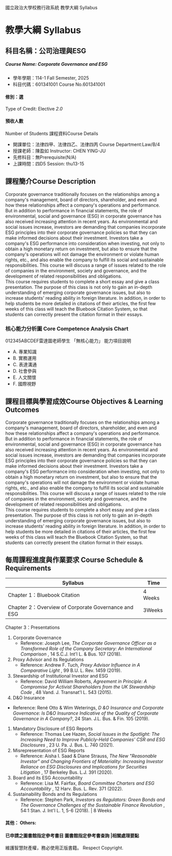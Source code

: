 國立政治大學校務行政系統 教學大綱 Syllabus
# 教學大綱 Syllabus
##  科目名稱：公司治理與ESG
#####  Course Name: Corporate Governance and ESG
  * 學年學期：114-1 Fall Semester, 2025 
  * 科目代碼：601341001 Course No.601341001
#### 修別：選
Type of Credit: Elective 
_2.0_
#### 預收人數
Number of Students
課程資料Course Details
  * 開課單位：法律四甲、法律四乙、法律四丙 Course Department:Law/B/4 
  * 授課老師：陳盈如 Instructor: CHEN YING-JU 
  * 先修科目：無Prerequisite(N/A)
  * 上課時間：四D5 Session: thu13-15
##  課程簡介Course Description
Corporate governance traditionally focuses on the relationships among a company's management, board of directors, shareholder, and even and how these relationships affect a company's operations and performance. But in addition to performance in financial statements, the role of environmental, social and governance (ESG) in corporate governance has also received increasing attention in recent years. As environmental and social issues increase, investors are demanding that companies incorporate ESG principles into their corporate governance policies so that they can make informed decisions about their investment. Investors take a company's ESG performance into consideration when investing, not only to obtain a high monetary return on investment, but also to ensure that the company's operations will not damage the environment or violate human rights, etc., and also enable the company to fulfill its social and sustainable responsibilities. This course will discuss a range of issues related to the role of companies in the environment, society and governance, and the development of related responsibilities and obligations.  
This course requires students to complete a short essay and give a class presentation. The purpose of this class is not only to gain an in-depth understanding of emerging corporate governance issues, but also to increase students' reading ability in foreign literature. In addition, in order to help students be more detailed in citations of their articles, the first few weeks of this class will teach the Bluebook Citation System, so that students can correctly present the citation format in their essays.
###  核心能力分析圖 Core Competence Analysis Chart
012345ABCDEF雷達圖老師學生
「無核心能力」 
能力項目說明
  * A. 專業知識
  * B. 實務運用
  * C. 表達溝通
  * D. 社會參與
  * E. 人文關懷
  * F. 國際視野
##  課程目標與學習成效Course Objectives & Learning Outcomes 
Corporate governance traditionally focuses on the relationships among a company's management, board of directors, shareholder, and even and how these relationships affect a company's operations and performance. But in addition to performance in financial statements, the role of environmental, social and governance (ESG) in corporate governance has also received increasing attention in recent years. As environmental and social issues increase, investors are demanding that companies incorporate ESG principles into their corporate governance policies so that they can make informed decisions about their investment. Investors take a company's ESG performance into consideration when investing, not only to obtain a high monetary return on investment, but also to ensure that the company's operations will not damage the environment or violate human rights, etc., and also enable the company to fulfill its social and sustainable responsibilities. This course will discuss a range of issues related to the role of companies in the environment, society and governance, and the development of related responsibilities and obligations.  
This course requires students to complete a short essay and give a class presentation. The purpose of this class is not only to gain an in-depth understanding of emerging corporate governance issues, but also to increase students' reading ability in foreign literature. In addition, in order to help students be more detailed in citations of their articles, the first few weeks of this class will teach the Bluebook Citation System, so that students can correctly present the citation format in their essays.
##  每周課程進度與作業要求 Course Schedule & Requirements
Syllabus |  Time  
---|---  
Chapter 1：Bluebook Citation |  4 Weeks  
Chapter 2：Overview of Corporate Governance and ESG |  3Weeks  
Chapter 3：Presentations
  1. Corporate Governance 
     * Reference: Joseph Lee, _The Corporate Governance Officer as a Transformed Role of the Company Secretary: An International Comparison_ , 14 S.C.J. Int'l L. & Bus. 107 (2018).
  2. Proxy Advisor and its Regulations 
     * Reference: Andrew F. Tuch, _Proxy Advisor Influence in A Comparative Light_ , 99 B.U. L. Rev. 1459 (2019).
  3. Stewardship of Institutional Investor and ESG
     * Reference: David William Roberts, _Agreement in Principle: A Compromise for Activist Shareholders from the UK Stewardship Code_ , 48 Vand. J. Transnat'l L. 543 (2015).
  4. D&O Insurance
  * Reference: René Otto & Wim Weterings, _D &O Insurance and Corporate Governance: Is D&O Insurance Indicative of the Quality of Corporate Governance in A Company?_, 24 Stan. J.L. Bus. & Fin. 105 (2019).
  1. Mandatory Disclosure of ESG Reports
     * Reference: Thomas Lee Hazen, _Social Issues in the Spotlight: The Increasing Need to Improve Publicly-Held Companies' CSR and ESG Disclosures_ , 23 U. Pa. J. Bus. L. 740 (2021).
  2. Misrepresentation of ESG Reports
     * Reference: Aisha I. Saad & Diane Strauss, _The New "Reasonable Investor" and Changing Frontiers of Materiality: Increasing Investor Reliance on ESG Disclosures and Implications for Securities Litigation_ , 17 Berkeley Bus. L.J. 391 (2020).
  3. Board and its ESG Accountability
     * Reference: Lisa M. Fairfax, _Board Committee Charters and ESG Accountability_ , 12 Harv. Bus. L. Rev. 371 (2022).
  4. Sustainability Bonds and its Regulations
     * Reference: Stephen Park, _Investors as Regulators: Green Bonds and The Governance Challenges of the Sustainable Finance Revolution_ , 54:1 Stan. J. Int'l L. 1, 5-6 (2018).
|  8 Weeks   
####  其他： Others:
####  已申請之圖書館指定參考書目  圖書館指定參考書查詢 |相關處理要點
維護智慧財產權，務必使用正版書籍。 Respect Copyright.